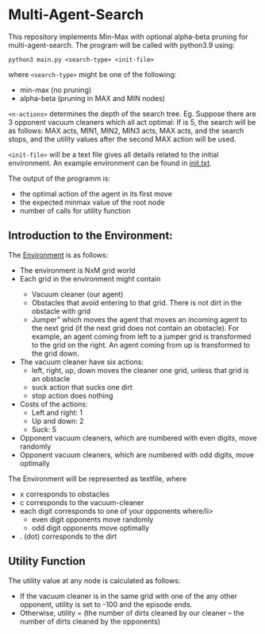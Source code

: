 # Multi-Agent-Search

This repository implements Min-Max with optional alpha-beta pruning for multi-agent-search. 
The program will be called with python3.9 using:

 `python3 main.py <search-type> <init-file>`

where `<search-type>` might be one of the following:
<ul>
  <li>min-max (no pruning)</li>
  <li>alpha-beta (pruning in MAX and MIN nodes)</li>
</ul>

`<n-actions>` determines the depth of the search tree. Eg. Suppose there are 3 opponent vacuum cleaners which all act optimal:
If <n-actions> is 5, the search will be as follows: MAX acts, MIN1, MIN2, MIN3 acts, MAX acts, and
the search stops, and the utility values after the second MAX action will be used. 

`<init-file>` will be a text file gives all details related to the initial environment. An example environment can be found in [init.txt](https://github.com/skarussel/Multi-Agent-Search/blob/master/init1.txt).

The output of the programm is:
<ul>
 <li>the optimal action of the agent in its first move
 <li>the expected minmax value of the root node
 <li>number of calls for utility function
</ul>

## Introduction to the Environment:

The [Environment](https://github.com/skarussel/Multi-Agent-Search/blob/master/init1.txt) is as follows:
<ul>
  <li>The environment is NxM grid world</li>
  <li>Each grid in the environment might contain</li>
  <ul>
    <li>Vacuum cleaner (our agent)</li>
    <li>Obstacles that avoid entering to that grid. There is not dirt in the obstacle with grid</li>
    <li>Jumper” which moves the agent that moves an incoming agent to the next grid (if the next grid does not
contain an obstacle). For example, an agent coming from left to a jumper grid is transformed to the grid on the
right. An agent coming from up is transformed to the grid down.</li>
  </ul>
  <li> The vacuum cleaner have six actions:
  <ul>
    <li>left, right, up, down moves the cleaner one grid, unless that grid is an obstacle</li>
    <li>suck action that sucks one dirt</li>
    <li>stop action does nothing</li>
  </ul>
  <li>Costs of the actions:
  <ul>
  <li>Left and right: 1</li>
  <li>Up and down: 2</li>
  <li>Suck: 5</li>
</ul>
<li>Opponent vacuum cleaners, which are numbered with even digits, move randomly
<li>Opponent vacuum cleaners, which are numbered with odd digits, move optimally
</ul>


The Environment will be represented as textfile, where
<ul>
  <li>x corresponds to obstacles</li>
  <li>c corresponds to the vacuum-cleaner</li>
  <li>each digit corresponds to one of your opponents where/li>
  <ul>
  <li> even digit opponents move randomly
  <li> odd digit opponents move optimally
  </ul>
 <li>. (dot) corresponds to the dirt 
</ul>

## Utility Function

The utility value at any node is calculated as follows:
* If the vacuum cleaner is in the same grid with one of the any other opponent, utility is set to -100 and the episode ends.
* Otherwise, utility = (the number of dirts cleaned by our cleaner – the number of dirts cleaned by the opponents)

  
